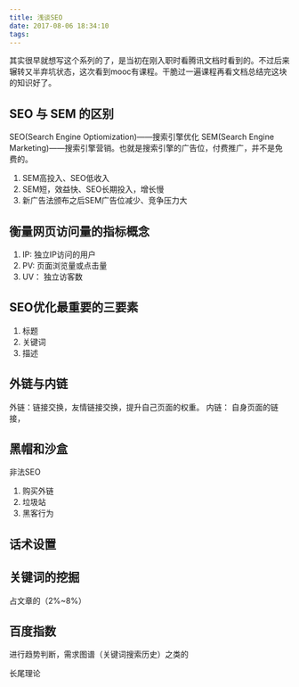 ```yaml
---
title: 浅谈SEO
date: 2017-08-06 18:34:10
tags:
---
```

其实很早就想写这个系列的了，是当初在刚入职时看腾讯文档时看到的。不过后来辗转又半弃坑状态，这次看到mooc有课程。干脆过一遍课程再看文档总结完这块的知识好了。
<!-- more -->

## SEO 与 SEM 的区别
SEO(Search Engine Optiomization)——搜索引擎优化
SEM(Search Engine Marketing)——搜索引擎营销。也就是搜索引擎的广告位，付费推广，并不是免费的。

1. SEM高投入、SEO低收入
2. SEM短，效益快、SEO长期投入，增长慢
3. 新广告法颁布之后SEM广告位减少、竞争压力大

## 衡量网页访问量的指标概念
1. IP: 独立IP访问的用户
2. PV: 页面浏览量或点击量
3. UV： 独立访客数

## SEO优化最重要的三要素
1. 标题
2. 关键词
3. 描述

## 外链与内链
外链：链接交换，友情链接交换，提升自己页面的权重。
内链： 自身页面的链接，

## 黑帽和沙盒
非法SEO
1. 购买外链
2. 垃圾站
3. 黑客行为

## 话术设置

## 关键词的挖掘
占文章的（2%~8%）

## 百度指数
进行趋势判断，需求图谱（关键词搜索历史）之类的

长尾理论

